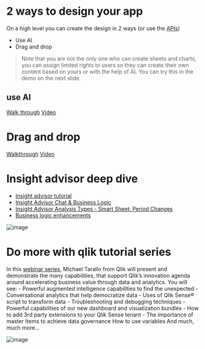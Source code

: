 # 2 ways to design your app
On a high level you can create the design in 2 ways (or use the [APIs](https://integration.qlik.com/?selection=7HHejiJX4CgsGEAJ8)) 
- Use AI 
- Drag and drop 
> Note that you are not the only one who can create sheets and charts, you can assign limited rights to users so they can create their own content based on yours or with the help of AI. You can try this in the demo on the next slide. 
## use AI
[Walk through](https://webapps.qlik.com/insight-advisor/index.html)
[Video](https://youtu.be/dCLEf_Z0e08?t=16)
# Drag and drop
[Walkthrough](https://webapps.qlik.com/simplified-authoring-experience/index.html)
[Video](https://youtu.be/MEnfRAjbaDk)
# Insight advisor deep dive
- [Insight advisor tutorial](https://youtu.be/MwYlPRw52GA)
- [Insight Advisor Chat & Business Logic](https://youtu.be/PO7GwxfdfFQ)
- [Insight Advisor Analysis Types - Smart Sheet: Period Changes](https://youtu.be/5V-zCjxZeDw?list=PLW1uf5CQ_gSq6klZOXSpKQ0afQFJyqqEh)
- [Business logic enhancements](https://youtu.be/9Law3vGI4Oo?t=14)

![image](https://user-images.githubusercontent.com/12411165/236797504-b6184c5d-7356-4635-8d6b-cc8650f5a503.png)


# Do more with qlik tutorial series
In this [webinar series](https://pages.qlik.com/21Q3_QDEV_DA_GBL_DoMorewithQlikTargetpage_Registration-LP.html), Michael Tarallo from Qlik will present and demonstrate the many capabilities, that support Qlik’s innovation agenda around accelerating business value through data and analytics. You will see:  - Powerful augmented intelligence capabilities to find the unexpected - Conversational analytics that help democratize data - Uses of Qlik Sense® script to transform data - Troubleshooting and debugging techniques - Powerful capabilities of our new dashboard and visualization bundles - How to add 3rd party extensions to your Qlik Sense tenant - The importance of master Items to achieve data governance How to use variables And much, much more…

![image](https://user-images.githubusercontent.com/12411165/236797273-cbf2938a-f389-427d-a5a4-89f1591bc939.png)

